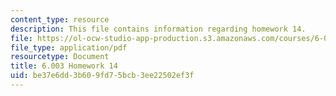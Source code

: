 ```yaml
---
content_type: resource
description: This file contains information regarding homework 14.
file: https://ol-ocw-studio-app-production.s3.amazonaws.com/courses/6-003-signals-and-systems-fall-2011/be37e6dd3b609fd75bcb3ee22502ef3f_MIT6_003F11_hw14.pdf
file_type: application/pdf
resourcetype: Document
title: 6.003 Homework 14
uid: be37e6dd-3b60-9fd7-5bcb-3ee22502ef3f
---
```

